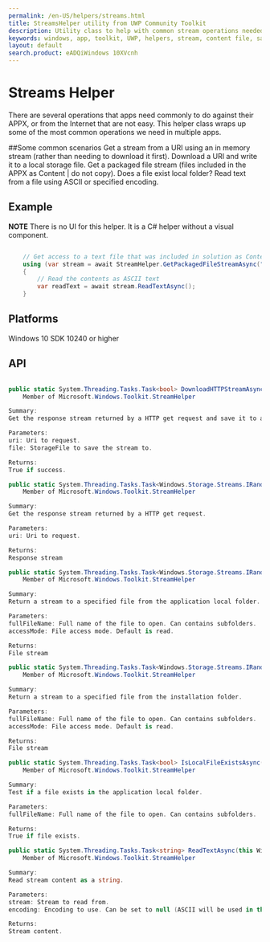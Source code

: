 ```yaml
---
permalink: /en-US/helpers/streams.html
title: StreamsHelper utility from UWP Community Toolkit
description: Utility class to help with common stream operations needed by UWP applications
keywords: windows, app, toolkit, UWP, helpers, stream, content file, sandbox file, download uri
layout: default
search.product: eADQiWindows 10XVcnh
---
```



# Streams Helper

There are several operations that apps need commonly to do against their APPX, or from the Internet that are not easy.  This helper class wraps up some of the most common operations we need in multiple apps.

##Some common scenarios
Get a stream from a URI using an in memory stream (rather than needing to download it first).
Download a URI and write it to a local storage file.
Get a packaged file stream (files included in the APPX as Content | do not copy).
Does a file exist local folder?
Read text from a file using ASCII or specified encoding.

## Example

**NOTE** There is no UI for this helper.  It is a C# helper without a visual component.

```C#

	// Get access to a text file that was included in solution as Content | do not copy local
    using (var stream = await StreamHelper.GetPackagedFileStreamAsync("Assets/Sub/test.txt"))
    {
		// Read the contents as ASCII text
        var readText = await stream.ReadTextAsync();
    }

```

## Platforms

Windows 10 SDK 10240 or higher

## API

```C#

public static System.Threading.Tasks.Task<bool> DownloadHTTPStreamAsync(System.Uri uri, Windows.Storage.StorageFile file)
    Member of Microsoft.Windows.Toolkit.StreamHelper

Summary:
Get the response stream returned by a HTTP get request and save it to a local file.

Parameters:
uri: Uri to request.
file: StorageFile to save the stream to.

Returns:
True if success.

public static System.Threading.Tasks.Task<Windows.Storage.Streams.IRandomAccessStream> GetHTTPStreamAsync(System.Uri uri)
    Member of Microsoft.Windows.Toolkit.StreamHelper

Summary:
Get the response stream returned by a HTTP get request.

Parameters:
uri: Uri to request.

Returns:
Response stream

public static System.Threading.Tasks.Task<Windows.Storage.Streams.IRandomAccessStream> GetLocalFileStreamAsync(string fullFileName, [Windows.Storage.FileAccessMode accessMode = 0])
    Member of Microsoft.Windows.Toolkit.StreamHelper

Summary:
Return a stream to a specified file from the application local folder.

Parameters:
fullFileName: Full name of the file to open. Can contains subfolders.
accessMode: File access mode. Default is read.

Returns:
File stream

public static System.Threading.Tasks.Task<Windows.Storage.Streams.IRandomAccessStream> GetPackagedFileStreamAsync(string fullFileName, [Windows.Storage.FileAccessMode accessMode = 0])
    Member of Microsoft.Windows.Toolkit.StreamHelper

Summary:
Return a stream to a specified file from the installation folder.

Parameters:
fullFileName: Full name of the file to open. Can contains subfolders.
accessMode: File access mode. Default is read.

Returns:
File stream

public static System.Threading.Tasks.Task<bool> IsLocalFileExistsAsync(string fullFileName)
    Member of Microsoft.Windows.Toolkit.StreamHelper

Summary:
Test if a file exists in the application local folder.

Parameters:
fullFileName: Full name of the file to open. Can contains subfolders.

Returns:
True if file exists.

public static System.Threading.Tasks.Task<string> ReadTextAsync(this Windows.Storage.Streams.IRandomAccessStream stream, [System.Text.Encoding encoding = null])
    Member of Microsoft.Windows.Toolkit.StreamHelper

Summary:
Read stream content as a string.

Parameters:
stream: Stream to read from.
encoding: Encoding to use. Can be set to null (ASCII will be used in this case).

Returns:
Stream content.

```